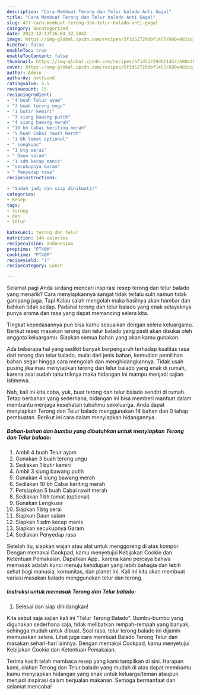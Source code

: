 ```yaml
---
description: "Cara Membuat Terong dan Telur balado Anti Gagal"
title: "Cara Membuat Terong dan Telur balado Anti Gagal"
slug: 477-cara-membuat-terong-dan-telur-balado-anti-gagal
category: Uncategorized
date: 2022-12-13T16:04:32.504Z
image: https://img-global.cpcdn.com/recipes/5f1d52729dbf1457/680x482cq70/terong-dan-telur-balado-foto-resep-utama.jpg
hideToc: false
enableToc: true
enableTocContent: false
thumbnail: https://img-global.cpcdn.com/recipes/5f1d52729dbf1457/680x482cq70/terong-dan-telur-balado-foto-resep-utama.jpg
cover: https://img-global.cpcdn.com/recipes/5f1d52729dbf1457/680x482cq70/terong-dan-telur-balado-foto-resep-utama.jpg
author: Admin
authorAv: notfound
ratingvalue: 4.5
reviewcount: 15
recipeingredient:
- "4 buah Telur ayam"
- "3 buah terong ungu"
- "1 butir kemiri"
- "3 siung bawang putih"
- "4 siung bawang merah"
- "10 bh Cabai keriting merah"
- "5 buah Cabai rawit merah"
- "1 bh tomat optional"
- " Lengkuas"
- "1 btg serai"
- " Daun salam"
- "1 sdm kecap manis"
- "secukupnya Garam"
- " Penyedap rasa"
recipeinstructions:

- "Sudah jadi dan siap dinikmati!"
categories:
- Resep
tags:
- terong
- dan
- telur

katakunci: terong dan telur 
nutrition: 144 calories
recipecuisine: Indonesian
preptime: "PT40M"
cooktime: "PT48M"
recipeyield: "1"
recipecategory: Lunch

---
```



Selamat pagi Anda sedang mencari inspirasi resep terong dan telur balado yang menarik? Cara menyiapkannya sangat tidak terlalu sulit namun tidak gampang juga. Tapi Kalau salah mengolah maka hasilnya akan hambar dan bahkan tidak sedap. Padahal terong dan telur balado yang enak selayaknya punya aroma dan rasa yang dapat memancing selera kita.


Tingkat kepedasannya pun bisa kamu sesuaikan dengan selera keluargamu. Berikut resep masakan terong dan telur balado yang pasti akan disukai oleh anggota keluargamu. Siapkan semua bahan yang akan kamu gunakan.

Ada beberapa hal yang sedikit banyak berpengaruh terhadap kualitas rasa dari terong dan telur balado, mulai dari jenis bahan, kemudian pemilihan bahan segar hingga cara mengolah dan menghidangkannya. Tidak usah pusing jika mau menyiapkan terong dan telur balado yang enak di rumah, karena asal sudah tahu triknya maka hidangan ini mampu menjadi sajian istimewa.


Nah, kali ini kita coba, yuk, buat terong dan telur balado sendiri di rumah. Tetap berbahan yang sederhana, hidangan ini bisa memberi manfaat dalam membantu menjaga kesehatan tubuhmu sekeluarga. Anda dapat menyiapkan Terong dan Telur balado menggunakan 14 bahan dan 0 tahap pembuatan. Berikut ini cara dalam menyiapkan hidangannya.

<!--inarticleads1-->

##### Bahan-bahan dan bumbu yang dibutuhkan untuk menyiapkan Terong dan Telur balado:

1. Ambil 4 buah Telur ayam
1. Gunakan 3 buah terong ungu
1. Sediakan 1 butir kemiri
1. Ambil 3 siung bawang putih
1. Gunakan 4 siung bawang merah
1. Sediakan 10 bh Cabai keriting merah
1. Persiapkan 5 buah Cabai rawit merah
1. Sediakan 1 bh tomat (optional)
1. Gunakan  Lengkuas
1. Siapkan 1 btg serai
1. Siapkan  Daun salam
1. Siapkan 1 sdm kecap manis
1. Siapkan secukupnya Garam
1. Sediakan  Penyedap rasa


Setelah itu, siapkan wajan atau alat untuk menggoreng di atas kompor. Dengan memakai Cookpad, kamu menyetujui Kebijakan Cookie dan Ketentuan Pemakaian. Dapatkan App.. karena kami percaya bahwa memasak adalah kunci menuju kehidupan yang lebih bahagia dan lebih sehat bagi manusia, komunitas, dan planet ini. Kali ini kita akan membuat variasi masakan balado menggunakan telur dan terong. 

<!--inarticleads2-->

##### Instruksi untuk memasak Terong dan Telur balado:


1. Selesai dan siap dihidangkan!

Kita sebut saja sajian kali ini &#34;Telur Terong Balado&#34;. Bumbu-bumbu yang digunakan sederhana saja, tidak melibatkan rempah-rempah yang banyak, sehingga mudah untuk dibuat. Soal rasa, telur terong balado ini dijamin memuaskan selera. Lihat juga cara membuat Balado Terong Telur dan masakan sehari-hari lainnya. Dengan memakai Cookpad, kamu menyetujui Kebijakan Cookie dan Ketentuan Pemakaian. 

Terima kasih telah membaca resep yang kami tampilkan di sini. Harapan kami, olahan Terong dan Telur balado yang mudah di atas dapat membantu kamu menyiapkan hidangan yang enak untuk keluarga/teman ataupun menjadi inspirasi dalam berjualan makanan. Semoga bermanfaat dan selamat mencoba!
